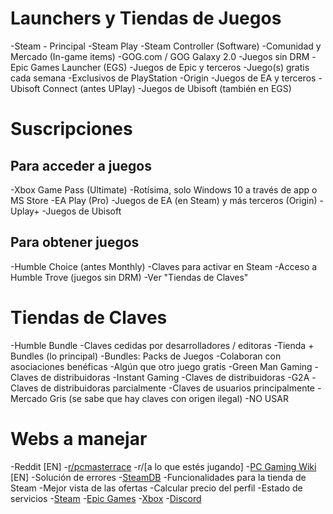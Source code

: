 # Launchers y Tiendas de Juegos
-Steam - Principal
  -Steam Play
  -Steam Controller (Software)
  -Comunidad y Mercado (In-game items)
-GOG.com / GOG Galaxy 2.0
  -Juegos sin DRM
-Epic Games Launcher (EGS)
  -Juegos de Epic y terceros
  -Juego(s) gratis cada semana
  -Exclusivos de PlayStation
-Origin
  -Juegos de EA y terceros
-Ubisoft Connect (antes UPlay)
  -Juegos de Ubisoft (también en EGS)

# Suscripciones
## Para acceder a juegos
-Xbox Game Pass (Ultimate)
  -Rotísima, solo Windows 10 a través de app o MS Store
-EA Play (Pro) 
  -Juegos de EA (en Steam) y más terceros (Origin)
-Uplay+
  -Juegos de Ubisoft
## Para obtener juegos
-Humble Choice (antes Monthly)
  -Claves para activar en Steam
  -Acceso a Humble Trove (juegos sin DRM)
  -Ver "Tiendas de Claves"

# Tiendas de Claves
-Humble Bundle
  -Claves cedidas por desarrolladores / editoras
  -Tienda + Bundles (lo principal)
  -Bundles: Packs de Juegos
  -Colaboran con asociaciones benéficas
  -Algún que otro juego gratis
-Green Man Gaming
  -Claves de distribuidoras
-Instant Gaming
  -Claves de distribuidoras
-G2A
  -Claves de distribuidoras parcialmente
  -Claves de usuarios principalmente
  -Mercado Gris (se sabe que hay claves con origen ilegal)
  -NO USAR

# Webs a manejar
-Reddit [EN]
  -[r/pcmasterrace](reddit.com/r/pcmasterrace)
  -r/[a lo que estés jugando]
-[PC Gaming Wiki](https://www.pcgamingwiki.com/wiki/Home) [EN]
  -Solución de errores
-[SteamDB](https://steamdb.info/sales/?min_discount=0&min_rating=0&cc=eu)
  -Funcionalidades para la tienda de Steam
  -Mejor vista de las ofertas
  -Calcular precio del perfil
-Estado de servicios
  -[Steam](https://steamstat.us)
  -[Epic Games](https://status.epicgames.com)
  -[Xbox](https://support.xbox.com/es-ES/xbox-live-status)
  -[Discord](https://discordstatus.com)
